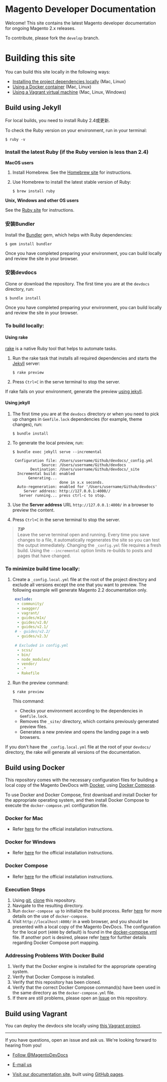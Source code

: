# Magento Developer Documentation

Welcome! This site contains the latest Magento developer documentation for ongoing Magento 2.x releases.

To contribute, please fork the `develop` branch.

# Building this site

You can build this site locally in the following ways:

- [Installing the project dependencies locally](#build-using-jekyll) (Mac, Linux)
- [Using a Docker container](#build-using-docker) (Mac, Linux)
- [Using a Vagrant virtual machine](#build-using-vagrant) (Mac, Linux, Windows)

## Build using Jekyll

For local builds, you need to install Ruby 2.4或更新.

To check the Ruby version on your environment, run in your terminal:

```shell
$ ruby -v
```

### Install the latest Ruby (if the Ruby version is less than 2.4)

**MacOS users**

1. Install Homebrew. See the [Homebrew site](https://brew.sh) for instructions.
1. Use Homebrew to install the latest stable version of Ruby:
 
   ```
   $ brew install ruby
   ```

**Unix, Windows and other OS users**

See the [Ruby site](https://www.ruby-lang.org/en/documentation/installation) for instructions.

### 安装Bundler

Install the [Bundler](http://bundler.io/) gem, which helps with Ruby dependencies:

```
$ gem install bundler
```

Once you have completed preparing your environment, you can build locally and review the site in your browser.

### 安装devdocs

Clone or download the repository. The first time you are at the `devdocs` directory, run:

```
$ bundle install
```

Once you have completed preparing your environment, you can build locally and review the site in your browser.

### To build locally:

#### Using rake

[rake](https://github.com/ruby/rake) is a native Ruby tool that helps to automate tasks.

1. Run the rake task that installs all required dependencies and starts the [Jekyll](https://jekyllrb.com/) server:

   ```
   $ rake preview
   ```

1. Press `Ctrl+C` in the serve terminal to stop the server.

If rake fails on your environment, generate the preview [using jekyll](#using-jekyll).

#### Using jekyll

1. The first time you are at the `devdocs` directory or when you need to pick up changes in `Gemfile.lock` dependencies (for example, theme changes), run:

   ```
   $ bundle install
   ```

1. To generate the local preview, run:

   ```
   $ bundle exec jekyll serve --incremental
    
    Configuration file: /Users/username/Github/devdocs/_config.yml
                Source: /Users/username/Github/devdocs
           Destination: /Users/username/Github/devdocs/_site
     Incremental build: enabled
          Generating...
                        done in x.x seconds.
     Auto-regeneration: enabled for '/Users/username/Github/devdocs'
        Server address: http://127.0.0.1:4000//
      Server running... press ctrl-c to stop.
   ```

1. Use the **Server address** URL `http://127.0.0.1:4000/` in a browser to preview the content.

1. Press `Ctrl+C` in the serve terminal to stop the server.

> ***TIP***  
> Leave the serve terminal open and running. Every time you save changes to a file, it automatically regenerates the site so you can test the output immediately. Changing the `_config.yml` file requires a fresh build. Using the `--incremental` option limits re-builds to posts and pages that have changed.

### To minimize build time locally:

1. Create a `_config.local.yml` file at the root of the project directory and exclude all versions except the one that you want to preview.
The following example will generate Magento 2.2 documentation only.

   ```yaml
    exclude:
     - community/
     - swagger/
     - vagrant/
     - guides/m1x/
     - guides/v2.0/
     - guides/v2.1/
    # - guides/v2.2/
     - guides/v2.3/
    
    # Excluded in config.yml
     - scss/
     - bin/
     - node_modules/
     - vendor/
     - .*
     - Rakefile
   ```

1. Run the preview command:

   ```
   $ rake preview
   ```
   This command:
   * Checks your environment according to the dependencies in `Gemfile.lock`.
   * Removes the `_site/` directory, which contains previously generated preview files.
   * Generates a new preview and opens the landing page in a web browsers.
   
If you don't have the `_config.local.yml` file at the root of your `devdocs/` directory, the rake will generate all versions of the documentation.

## Build using Docker
This repository comes with the necessary configuration files for building a local copy of the Magento DevDocs with [Docker](https://docs.docker.com/), using [Docker Compose](https://docs.docker.com/compose/overview/).

To use Docker and Docker Compose, first download and install Docker for the appropriate operating system, and then install Docker Compose to execute the `docker-compose.yml` configuration file.

### Docker for Mac
- Refer [here](https://docs.docker.com/docker-for-mac/install/) for the official installation instructions.

### Docker for Windows
- Refer [here](https://docs.docker.com/docker-for-windows/install/) for the official installation instructions.

### Docker Compose
- Refer [here](https://docs.docker.com/compose/install/) for the official installation instructions.

### Execution Steps
1. Using [git](https://git-scm.com/), [clone](https://help.github.com/articles/cloning-a-repository/) this repository.
2. Navigate to the resulting directory.
3. Run `docker-compose up` to initialize the build process. Refer [here](https://docs.docker.com/compose/gettingstarted/#step-build-and-run-your-app-with-compose) for more details on the use of `docker-compose`.
4. Visit `http://localhost:4000/` in a web browser, and you should be presented with a local copy of the Magento DevDocs. The configuration for the local port (`4000` by default) is found in the [docker-compose.yml](https://github.com/magento/devdocs/blob/develop/docker-compose.yml) file. If another port is desired, please refer [here](https://docs.docker.com/compose/compose-file/compose-file-v2/#ports) for further details regarding Docker Compose port mapping.

### Addressing Problems With Docker Build
1. Verify that the Docker engine is installed for the appropriate operating system.
2. Verify that Docker Compose is installed.
3. Verify that this repository has been cloned.
4. Verify that the correct Docker Compose command(s) have been used in the same directory as the `docker-compose.yml` file.
5. If there are still problems, please open an [Issue](https://help.github.com/articles/creating-an-issue/) on this repository.

## Build using Vagrant

You can deploy the devdocs site locally using [this Vagrant project](https://github.com/magento-devdocs/vagrant-for-magento-devdocs).

***

If you have questions, open an issue and ask us. We're looking forward to hearing from you!

*	<a href="https://twitter.com/MagentoDevDocs" class="twitter-follow-button" data-show-count="false">Follow @MagentoDevDocs</a>

*	<a href="mailto:DL-Magento-Doc-Feedback@magento.com">E-mail us</a>

*	<a href="http://devdocs.magento.com">Visit our documentation site</a>, built using [GitHub pages](https://pages.github.com/).
